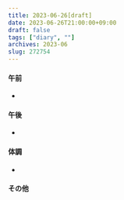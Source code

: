 ```yaml
---
title: 2023-06-26[draft]
date: 2023-06-26T21:00:00+09:00
draft: false
tags: ["diary", ""]
archives: 2023-06
slug: 272754
---
```

#### 午前
- 
#### 午後
- 
#### 体調
- 
#### その他